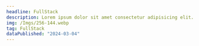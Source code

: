 ```yaml
---
headline: FullStack
description: Lorem ipsum dolor sit amet consectetur adipisicing elit.
img: /Imgs/256-144.webp
tag: FullStack
dataPublished: "2024-03-04"
---
```

